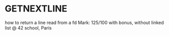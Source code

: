 # GETNEXTLINE
how to return a line read from a fd 
Mark: 125/100 with bonus, without linked list
@ 42 school, Paris
